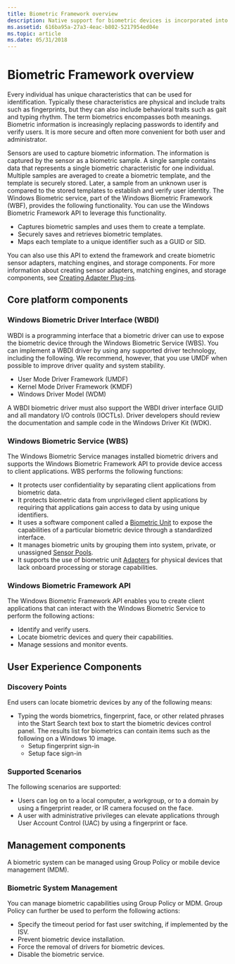 ```yaml
---
title: Biometric Framework overview
description: Native support for biometric devices is incorporated into Windows.
ms.assetid: 616ba95a-27a3-4eac-b802-5217954ed04e
ms.topic: article
ms.date: 05/31/2018
---
```


# Biometric Framework overview

Every individual has unique characteristics that can be used for identification. Typically these characteristics are physical and include traits such as fingerprints, but they can also include behavioral traits such as gait and typing rhythm. The term biometrics encompasses both meanings. Biometric information is increasingly replacing passwords to identify and verify users. It is more secure and often more convenient for both user and administrator.

Sensors are used to capture biometric information. The information is captured by the sensor as a biometric sample. A single sample contains data that represents a single biometric characteristic for one individual. Multiple samples are averaged to create a biometric template, and the template is securely stored. Later, a sample from an unknown user is compared to the stored templates to establish and verify user identity. The Windows Biometric service, part of the Windows Biometric Framework (WBF), provides the following functionality. You can use the Windows Biometric Framework API to leverage this functionality.

-   Captures biometric samples and uses them to create a template.
-   Securely saves and retrieves biometric templates.
-   Maps each template to a unique identifier such as a GUID or SID.

You can also use this API to extend the framework and create biometric sensor adapters, matching engines, and storage components. For more information about creating sensor adapters, matching engines, and storage components, see [Creating Adapter Plug-ins](creating-adapter-plug-ins.md).

## Core platform components

### Windows Biometric Driver Interface (WBDI)

WBDI is a programming interface that a biometric driver can use to expose the biometric device through the Windows Biometric Service (WBS). You can implement a WBDI driver by using any supported driver technology, including the following. We recommend, however, that you use UMDF when possible to improve driver quality and system stability.

-   User Mode Driver Framework (UMDF)
-   Kernel Mode Driver Framework (KMDF)
-   Windows Driver Model (WDM)

A WBDI biometric driver must also support the WBDI driver interface GUID and all mandatory I/O controls (IOCTLs). Driver developers should review the documentation and sample code in the Windows Driver Kit (WDK).

### Windows Biometric Service (WBS)

The Windows Biometric Service manages installed biometric drivers and supports the Windows Biometric Framework API to provide device access to client applications. WBS performs the following functions:

-   It protects user confidentiality by separating client applications from biometric data.
-   It protects biometric data from unprivileged client applications by requiring that applications gain access to data by using unique identifiers.
-   It uses a software component called a [Biometric Unit](/previous-versions//dd401512(v=vs.85)) to expose the capabilities of a particular biometric device through a standardized interface.
-   It manages biometric units by grouping them into system, private, or unassigned [Sensor Pools](sensor-pools.md).
-   It supports the use of biometric unit [Adapters](/previous-versions//dd401508(v=vs.85)) for physical devices that lack onboard processing or storage capabilities.

### Windows Biometric Framework API

The Windows Biometric Framework API enables you to create client applications that can interact with the Windows Biometric Service to perform the following actions:

-   Identify and verify users.
-   Locate biometric devices and query their capabilities.
-   Manage sessions and monitor events.

## User Experience Components

### Discovery Points

End users can locate biometric devices by any of the following means:

-   Typing the words biometrics, fingerprint, face, or other related phrases into the Start Search text box to start the biometric devices control panel. The results list for biometrics can contain items such as the following on a Windows 10 image.
    -   Setup fingerprint sign-in
    -   Setup face sign-in

### Supported Scenarios

The following scenarios are supported:

-   Users can log on to a local computer, a workgroup, or to a domain by using a fingerprint reader, or IR camera focused on the face.
-   A user with administrative privileges can elevate applications through User Account Control (UAC) by using a fingerprint or face.

## Management components

A biometric system can be managed using Group Policy or mobile device management (MDM).

### Biometric System Management

You can manage biometric capabilities using Group Policy or MDM. Group Policy can further be used to perform the following actions:

-   Specify the timeout period for fast user switching, if implemented by the ISV.
-   Prevent biometric device installation.
-   Force the removal of drivers for biometric devices.
-   Disable the biometric service.

 

 